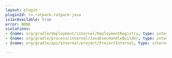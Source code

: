 ```yaml
---
layout: plugin
pluginId: io.ratpack.ratpack-java
isJarAvailable: true
error: NONE
violations:
- {name: org/gradle/deployment/internal/DeploymentRegistry, type: internal-api-usage}
- {name: org/gradle/process/internal/JavaExecHandleBuilder, type: internal-api-usage}
- {name: org/gradle/api/internal/project/ProjectInternal, type: internal-api-usage}

---
```


